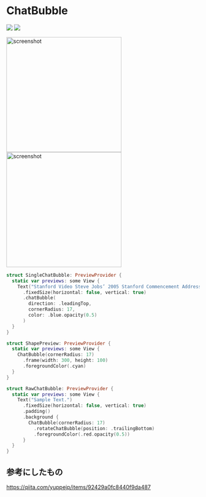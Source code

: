 # ChatBubble

[![](https://img.shields.io/endpoint?url=https%3A%2F%2Fswiftpackageindex.com%2Fapi%2Fpackages%2Fzunda-pixel%2FChatBubble%2Fbadge%3Ftype%3Dswift-versions)](https://swiftpackageindex.com/zunda-pixel/ChatBubble)
[![](https://img.shields.io/endpoint?url=https%3A%2F%2Fswiftpackageindex.com%2Fapi%2Fpackages%2Fzunda-pixel%2FChatBubble%2Fbadge%3Ftype%3Dplatforms)](https://swiftpackageindex.com/zunda-pixel/ChatBubble)

<img height="300" alt="screenshot" src="https://user-images.githubusercontent.com/47569369/201700410-c4035784-f678-4aa0-90e4-f7561f6a3893.png"><img height="300" alt="screenshot" src="https://user-images.githubusercontent.com/47569369/201703849-e02e919b-1916-49b2-9121-f6ecb7268df9.png">

```swift
struct SingleChatBubble: PreviewProvider {
  static var previews: some View {
    Text("Stanford Video Steve Jobs’ 2005 Stanford Commencement Address I am honored to be with you today at your commencement from one of the finest universities in the world.")
      .fixedSize(horizontal: false, vertical: true)
      .chatBubble(
        direction: .leadingTop,
        cornerRadius: 17,
        color: .blue.opacity(0.5)
      )
  }
}
```

```swift
struct ShapePreview: PreviewProvider {
  static var previews: some View {
    ChatBubble(cornerRadius: 17)
      .frame(width: 300, height: 100)
      .foregroundColor(.cyan)
  }
}
```

```swift
struct RawChatBubble: PreviewProvider {
  static var previews: some View {
    Text("Sample Text.")
      .fixedSize(horizontal: false, vertical: true)
      .padding()
      .background {
        ChatBubble(cornerRadius: 17)
          .rotateChatBubble(position: .trailingBottom)
          .foregroundColor(.red.opacity(0.5))
      }
  }
}
```

## 参考にしたもの

https://qiita.com/yuppejp/items/92429a0fc8440f9da487
